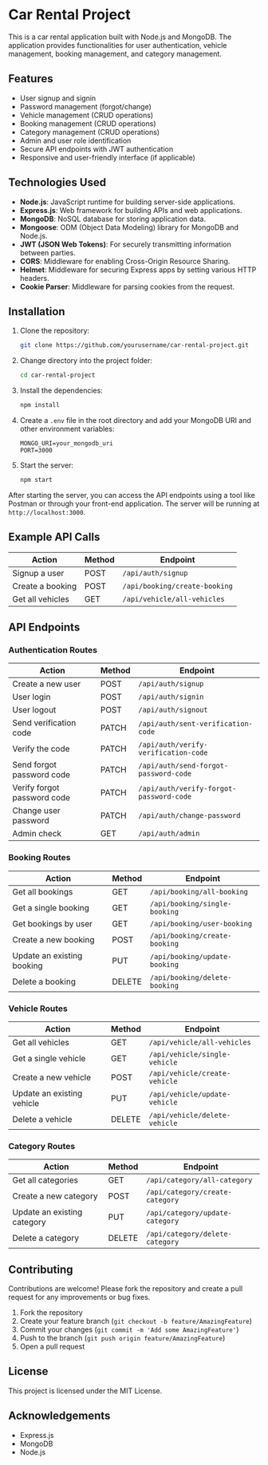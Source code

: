# Car Rental Project

This is a car rental application built with Node.js and MongoDB. The application provides functionalities for user authentication, vehicle management, booking management, and category management.

## Features

- User signup and signin
- Password management (forgot/change)
- Vehicle management (CRUD operations)
- Booking management (CRUD operations)
- Category management (CRUD operations)
- Admin and user role identification
- Secure API endpoints with JWT authentication
- Responsive and user-friendly interface (if applicable)

## Technologies Used

- **Node.js**: JavaScript runtime for building server-side applications.
- **Express.js**: Web framework for building APIs and web applications.
- **MongoDB**: NoSQL database for storing application data.
- **Mongoose**: ODM (Object Data Modeling) library for MongoDB and Node.js.
- **JWT (JSON Web Tokens)**: For securely transmitting information between parties.
- **CORS**: Middleware for enabling Cross-Origin Resource Sharing.
- **Helmet**: Middleware for securing Express apps by setting various HTTP headers.
- **Cookie Parser**: Middleware for parsing cookies from the request.

## Installation

1. Clone the repository:

   ```bash
   git clone https://github.com/yourusername/car-rental-project.git
   ```

2. Change directory into the project folder:

   ```bash
   cd car-rental-project
   ```

3. Install the dependencies:

   ```bash
   npm install
   ```

4. Create a `.env` file in the root directory and add your MongoDB URI and other environment variables:

   ```plaintext
   MONGO_URI=your_mongodb_uri
   PORT=3000
   ```

5. Start the server:

   ```bash
   npm start
   ```

After starting the server, you can access the API endpoints using a tool like Postman or through your front-end application. The server will be running at `http://localhost:3000`.

## Example API Calls

| Action             | Method | Endpoint |
|--------------------|--------|--------------------------------|
| Signup a user     | POST   | `/api/auth/signup` |
| Create a booking  | POST   | `/api/booking/create-booking` |
| Get all vehicles  | GET    | `/api/vehicle/all-vehicles` |

## API Endpoints

### Authentication Routes

| Action                          | Method | Endpoint |
|---------------------------------|--------|---------------------------------------------|
| Create a new user               | POST   | `/api/auth/signup` |
| User login                      | POST   | `/api/auth/signin` |
| User logout                     | POST   | `/api/auth/signout` |
| Send verification code          | PATCH  | `/api/auth/sent-verification-code` |
| Verify the code                 | PATCH  | `/api/auth/verify-verification-code` |
| Send forgot password code       | PATCH  | `/api/auth/send-forgot-password-code` |
| Verify forgot password code     | PATCH  | `/api/auth/verify-forgot-password-code` |
| Change user password            | PATCH  | `/api/auth/change-password` |
| Admin check                     | GET    | `/api/auth/admin` |

### Booking Routes

| Action                  | Method | Endpoint |
|-------------------------|--------|-----------------------------------|
| Get all bookings        | GET    | `/api/booking/all-booking` |
| Get a single booking    | GET    | `/api/booking/single-booking` |
| Get bookings by user    | GET    | `/api/booking/user-booking` |
| Create a new booking    | POST   | `/api/booking/create-booking` |
| Update an existing booking | PUT    | `/api/booking/update-booking` |
| Delete a booking        | DELETE | `/api/booking/delete-booking` |

### Vehicle Routes

| Action                  | Method | Endpoint |
|-------------------------|--------|---------------------------------|
| Get all vehicles        | GET    | `/api/vehicle/all-vehicles` |
| Get a single vehicle    | GET    | `/api/vehicle/single-vehicle` |
| Create a new vehicle    | POST   | `/api/vehicle/create-vehicle` |
| Update an existing vehicle | PUT    | `/api/vehicle/update-vehicle` |
| Delete a vehicle        | DELETE | `/api/vehicle/delete-vehicle` |

### Category Routes

| Action                  | Method | Endpoint |
|-------------------------|--------|----------------------------------|
| Get all categories      | GET    | `/api/category/all-category` |
| Create a new category   | POST   | `/api/category/create-category` |
| Update an existing category | PUT    | `/api/category/update-category` |
| Delete a category       | DELETE | `/api/category/delete-category` |

## Contributing

Contributions are welcome! Please fork the repository and create a pull request for any improvements or bug fixes.

1. Fork the repository
2. Create your feature branch (`git checkout -b feature/AmazingFeature`)
3. Commit your changes (`git commit -m 'Add some AmazingFeature'`)
4. Push to the branch (`git push origin feature/AmazingFeature`)
5. Open a pull request

## License

This project is licensed under the MIT License.

## Acknowledgements

- Express.js
- MongoDB
- Node.js
